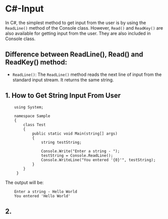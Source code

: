 # C#-Input

In C#, the simplest method to get input from the user is by using the ```ReadLine()``` method of the Console class. However, ```Read()``` and ```ReadKey()``` are also available for getting input from the user. They are also included in Console class.

## Difference between ReadLine(), Read() and ReadKey() method:

- ```ReadLine()```: The ```ReadLine()``` method reads the next line of input from the standard input stream. It returns the same string.

## 1. How to Get String Input From User

        using System;
 
        namespace Sample
        {
	        class Test
	        {
		        public static void Main(string[] args)
		        {
			        string testString;
              
			        Console.Write("Enter a string - ");
			        testString = Console.ReadLine();
			        Console.WriteLine("You entered '{0}'", testString);
		        }
	        }
         }

The output will be:

		Enter a string - Hello World
		You entered 'Hello World'
		
## 2. 
